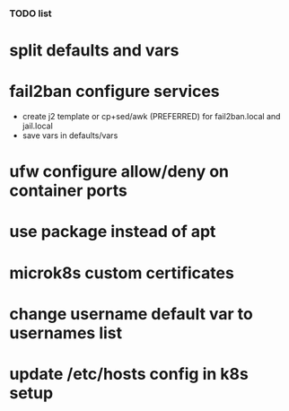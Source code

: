 ### TODO list

# split defaults and vars
# fail2ban configure services
- create j2 template or cp+sed/awk (PREFERRED) for fail2ban.local and jail.local 
- save vars in defaults/vars
# ufw configure allow/deny on container ports
# use package instead of apt
# microk8s custom certificates
# change username default var to usernames list
# update /etc/hosts config in k8s setup